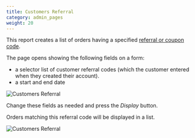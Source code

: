 ```yaml
---
title: Customers Referral 
category: admin_pages
weight: 20
---
```


This report creates a list of orders having a specified [referral or coupon code](/user/orders/customer_referral/).

The page opens showing the following fields on a form:

- a selector list of customer referral codes (which the customer entered when they created their account).
- a start and end date 

![Customers Referral](/images/customers_referral.png) 

Change these fields as needed and press the *Display* button. 

Orders matching this referral code will be displayed in a list. 

![Customers Referral](/images/customers_referral_result.png) 
